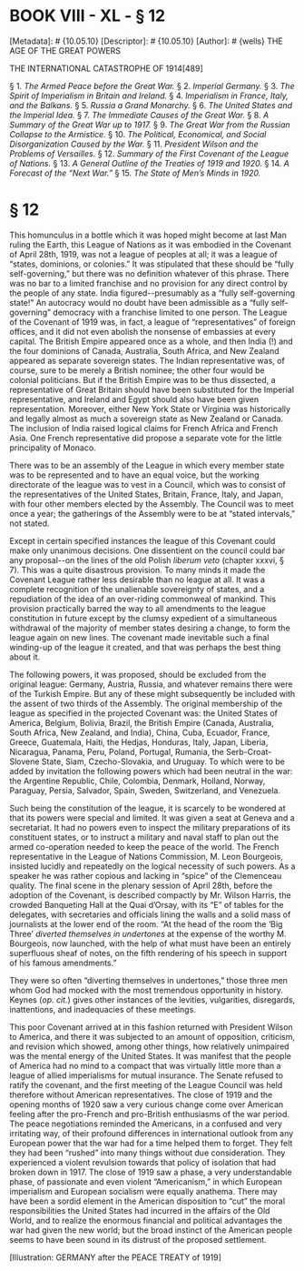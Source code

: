 # BOOK VIII - XL - § 12
[Metadata]: # {10.05.10}
[Descriptor]: # {10.05.10}
[Author]: # {wells}
THE AGE OF THE GREAT POWERS

THE INTERNATIONAL CATASTROPHE OF 1914[489]

§ 1. _The Armed Peace before the Great War._ § 2. _Imperial      Germany._
§ 3. _The Spirit of Imperialism in Britain and Ireland._      § 4. _Imperialism
in France, Italy, and the Balkans._ § 5. _Russia      a Grand Monarchy._ § 6.
_The United States and the Imperial Idea._      § 7. _The Immediate Causes of
the Great War._ § 8. _A Summary of      the Great War up to 1917._ § 9. _The
Great War from the Russian      Collapse to the Armistice._ § 10. _The
Political, Economical, and      Social Disorganization Caused by the War._ §
11. _President Wilson      and the Problems of Versailles._ § 12. _Summary of
the First      Covenant of the League of Nations._ § 13. _A General Outline of
the      Treaties of 1919 and 1920._ § 14. _A Forecast of the “Next War.”_ §
15. _The State of Men’s Minds in 1920._

# § 12
This homunculus in a bottle which it was hoped might become at last Man ruling
the Earth, this League of Nations as it was embodied in the Covenant of April
28th, 1919, was not a league of peoples at all; it was a league of “states,
dominions, or colonies.” It was stipulated that these should be “fully
self-governing,” but there was no definition whatever of this phrase. There was
no bar to a limited franchise and no provision for any direct control by the
people of any state. India figured--presumably as a “fully self-governing
state!” An autocracy would no doubt have been admissible as a “fully
self-governing” democracy with a franchise limited to one person. The League of
the Covenant of 1919 was, in fact, a league of “representatives” of foreign
offices, and it did not even abolish the nonsense of embassies at every
capital. The British Empire appeared once as a whole, and then India (!) and
the four dominions of Canada, Australia, South Africa, and New Zealand appeared
as separate sovereign states. The Indian representative was, of course, sure to
be merely a British nominee; the other four would be colonial politicians. But
if the British Empire was to be thus dissected, a representative of Great
Britain should have been substituted for the Imperial representative, and
Ireland and Egypt should also have been given representation. Moreover, either
New York State or Virginia was historically and legally almost as much a
sovereign state as New Zealand or Canada. The inclusion of India raised logical
claims for French Africa and French Asia. One French representative did propose
a separate vote for the little principality of Monaco.

There was to be an assembly of the League in which every member state was to be
represented and to have an equal voice, but the working directorate of the
league was to vest in a Council, which was to consist of the representatives of
the United States, Britain, France, Italy, and Japan, with four other members
elected by the Assembly. The Council was to meet once a year; the gatherings of
the Assembly were to be at “stated intervals,” not stated.

Except in certain specified instances the league of this Covenant could make
only unanimous decisions. One dissentient on the council could bar any
proposal--on the lines of the old Polish _liberum veto_ (chapter xxxvi, § 7).
This was a quite disastrous provision. To many minds it made the Covenant
League rather less desirable than no league at all. It was a complete
recognition of the unalienable sovereignty of states, and a repudiation of the
idea of an over-riding commonweal of mankind. This provision practically barred
the way to all amendments to the league constitution in future except by the
clumsy expedient of a simultaneous withdrawal of the majority of member states
desiring a change, to form the league again on new lines. The covenant made
inevitable such a final winding-up of the league it created, and that was
perhaps the best thing about it.

The following powers, it was proposed, should be excluded from the original
league: Germany, Austria, Russia, and whatever remains there were of the
Turkish Empire. But any of these might subsequently be included with the assent
of two thirds of the Assembly. The original membership of the league as
specified in the projected Covenant was: the United States of America, Belgium,
Bolivia, Brazil, the British Empire (Canada, Australia, South Africa, New
Zealand, and India), China, Cuba, Ecuador, France, Greece, Guatemala, Haiti,
the Hedjas, Honduras, Italy, Japan, Liberia, Nicaragua, Panama, Peru, Poland,
Portugal, Rumania, the Serb-Croat-Slovene State, Siam, Czecho-Slovakia, and
Uruguay. To which were to be added by invitation the following powers which had
been neutral in the war: the Argentine Republic, Chile, Colombia, Denmark,
Holland, Norway, Paraguay, Persia, Salvador, Spain, Sweden, Switzerland, and
Venezuela.

Such being the constitution of the league, it is scarcely to be wondered at
that its powers were special and limited. It was given a seat at Geneva and a
secretariat. It had no powers even to inspect the military preparations of its
constituent states, or to instruct a military and naval staff to plan out the
armed co-operation needed to keep the peace of the world. The French
representative in the League of Nations Commission, M. Leon Bourgeois, insisted
lucidly and repeatedly on the logical necessity of such powers. As a speaker he
was rather copious and lacking in “spice” of the Clemenceau quality. The final
scene in the plenary session of April 28th, before the adoption of the
Covenant, is described compactly by Mr. Wilson Harris, the crowded Banqueting
Hall at the Quai d’Orsay, with its “E” of tables for the delegates, with
secretaries and officials lining the walls and a solid mass of journalists at
the lower end of the room. “At the head of the room the ‘Big Three’ _diverted
themselves in undertones_ at the expense of the worthy M. Bourgeois, now
launched, with the help of what must have been an entirely superfluous sheaf of
notes, on the fifth rendering of his speech in support of his famous
amendments.”

They were so often “diverting themselves in undertones,” those three men whom
God had mocked with the most tremendous opportunity in history. Keynes (_op.
cit._) gives other instances of the levities, vulgarities, disregards,
inattentions, and inadequacies of these meetings.

This poor Covenant arrived at in this fashion returned with President Wilson to
America, and there it was subjected to an amount of opposition, criticism, and
revision which showed, among other things, how relatively unimpaired was the
mental energy of the United States. It was manifest that the people of America
had no mind to a compact that was virtually little more than a league of allied
imperialisms for mutual insurance. The Senate refused to ratify the covenant,
and the first meeting of the League Council was held therefore without American
representatives. The close of 1919 and the opening months of 1920 saw a very
curious change come over American feeling after the pro-French and pro-British
enthusiasms of the war period. The peace negotiations reminded the Americans,
in a confused and very irritating way, of their profound differences in
international outlook from any European power that the war had for a time
helped them to forget. They felt they had been “rushed” into many things
without due consideration. They experienced a violent revulsion towards that
policy of isolation that had broken down in 1917. The close of 1919 saw a
phase, a very understandable phase, of passionate and even violent
“Americanism,” in which European imperialism and European socialism were
equally anathema. There may have been a sordid element in the American
disposition to “cut” the moral responsibilities the United States had incurred
in the affairs of the Old World, and to realize the enormous financial and
political advantages the war had given the new world; but the broad instinct of
the American people seems to have been sound in its distrust of the proposed
settlement.

[Illustration: GERMANY after the PEACE TREATY of 1919]

